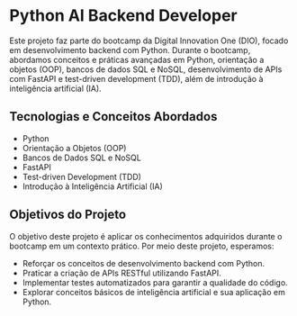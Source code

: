 # Python AI Backend Developer

Este projeto faz parte do bootcamp da Digital Innovation One (DIO), focado em desenvolvimento backend com Python. Durante o bootcamp, abordamos conceitos e práticas avançadas em Python, orientação a objetos (OOP), bancos de dados SQL e NoSQL, desenvolvimento de APIs com FastAPI e test-driven development (TDD), além de introdução à inteligência artificial (IA).

## Tecnologias e Conceitos Abordados

- Python
- Orientação a Objetos (OOP)
- Bancos de Dados SQL e NoSQL
- FastAPI
- Test-driven Development (TDD)
- Introdução à Inteligência Artificial (IA)

## Objetivos do Projeto

O objetivo deste projeto é aplicar os conhecimentos adquiridos durante o bootcamp em um contexto prático. Por meio deste projeto, esperamos:
- Reforçar os conceitos de desenvolvimento backend com Python.
- Praticar a criação de APIs RESTful utilizando FastAPI.
- Implementar testes automatizados para garantir a qualidade do código.
- Explorar conceitos básicos de inteligência artificial e sua aplicação em Python.


